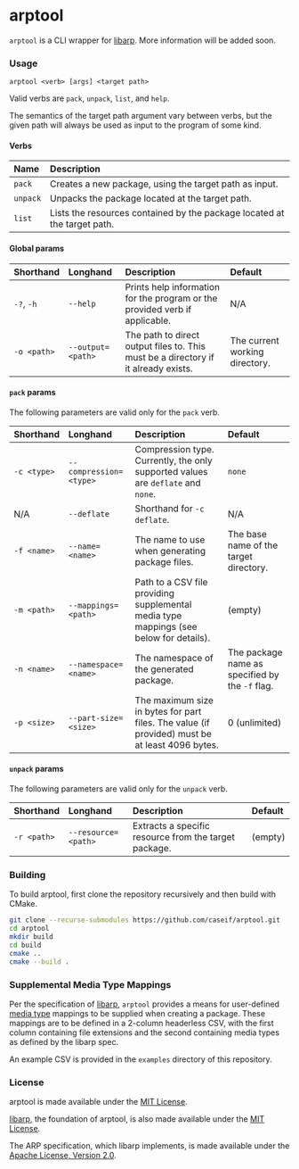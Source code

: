 # arptool

`arptool` is a CLI wrapper for [libarp][1]. More information will be added soon.

### Usage

```
arptool <verb> [args] <target path>
```

Valid verbs are `pack`, `unpack`, `list`, and `help`.

The semantics of the target path argument vary between verbs, but the given path will always be used as input to the
program of some kind.

#### Verbs

| Name | Description |
| :-- | :-- |
| `pack` | Creates a new package, using the target path as input. |
| `unpack` | Unpacks the package located at the target path. |
| `list` | Lists the resources contained by the package located at the target path. |

#### Global params

| Shorthand | Longhand | Description | Default |
| :-- | :-- | :-- | :-- |
| `-?`, `-h` | `--help` | Prints help information for the program or the provided verb if applicable. | N/A |
| `-o <path>` | `--output=<path>` | The path to direct output files to. This must be a directory if it already exists. | The current working directory. |

#### `pack` params

The following parameters are valid only for the `pack` verb.

| Shorthand | Longhand | Description | Default |
| :-- | :-- | :-- | :-- |
| `-c <type>` | `--compression=<type>` | Compression type. Currently, the only supported values are `deflate` and `none`. | `none` |
| N/A | `--deflate` | Shorthand for `-c deflate`. | N/A |
| `-f <name>` | `--name=<name>` | The name to use when generating package files. | The base name of the target directory. |
| `-m <path>` | `--mappings=<path>` | Path to a CSV file providing supplemental media type mappings (see below for details). | (empty) |
| `-n <name>` | `--namespace=<name>` | The namespace of the generated package. | The package name as specified by the `-f` flag. |
| `-p <size>` | `--part-size=<size>` | The maximum size in bytes for part files. The value (if provided) must be at least 4096 bytes. | 0 (unlimited) |

#### `unpack` params

The following parameters are valid only for the `unpack` verb.

| Shorthand | Longhand | Description | Default |
| :-- | :-- | :-- | :-- |
| `-r <path>` | `--resource=<path>` | Extracts a specific resource from the target package. | (empty) |

### Building

To build arptool, first clone the repository recursively and then build with CMake.

```bash
git clone --recurse-submodules https://github.com/caseif/arptool.git
cd arptool
mkdir build
cd build
cmake ..
cmake --build .
```

### Supplemental Media Type Mappings

Per the specification of [libarp][1], `arptool` provides a means for user-defined [media type][2] mappings to be
supplied when creating a package. These mappings are to be defined in a 2-column headerless CSV, with the first column
containing file extensions and the second containing media types as defined by the libarp spec.

An example CSV is provided in the `examples` directory of this repository.

### License

arptool is made available under the [MIT License][3].

[libarp][1], the foundation of arptool, is also made available under the [MIT License][3].

The ARP specification, which libarp implements, is made available under the [Apache License, Version 2.0][4].

[1]: https://github.com/caseif/libarp
[2]: https://github.com/caseif/libarp/blob/master/doc/SPEC.md#6-media-types
[3]: https://opensource.org/licenses/MIT
[4]: https://opensource.org/licenses/Apache-2.0
